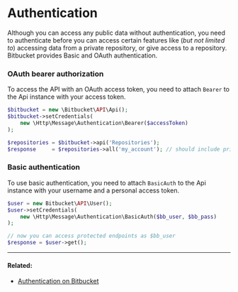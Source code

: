 # Authentication

Although you can access any public data without authentication, you need to authenticate before you can access certain features like
(_but not limited to_) accessing data from a private repository, or give access to a repository.
Bitbucket provides Basic and OAuth authentication.

### OAuth bearer authorization

To access the API with an OAuth access token, you need to attach `Bearer` to the Api instance with your access token.

  ```php
  $bitbucket = new \Bitbucket\API\Api();
  $bitbucket->setCredentials(
      new \Http\Message\Authentication\Bearer($accessToken)
  );

  $repositories = $bitbucket->api('Repositories');
  $response     = $repositories->all('my_account'); // should include private repositories
  ```

### Basic authentication
To use basic authentication, you need to attach `BasicAuth` to the Api instance with your username and a personal access token.

  ```php
  $user = new Bitbucket\API\User();
  $user->setCredentials(
      new \Http\Message\Authentication\BasicAuth($bb_user, $bb_pass)  
  );

  // now you can access protected endpoints as $bb_user
  $response = $user->get();
  ```

----

#### Related:
  * [Authentication on Bitbucket](https://developer.atlassian.com/cloud/bitbucket/rest/intro/#authentication)
